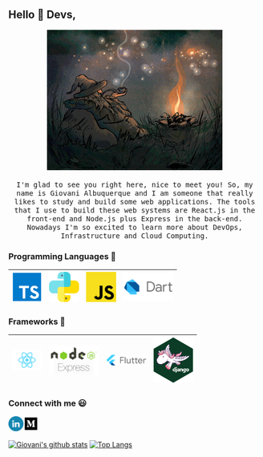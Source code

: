 
## Hello :wave: Devs, 

<p align="center">
  <img src="./img/gandalf.gif" width=350>
  <br><br>
  <samp>
    I'm glad to see you right here, nice to meet you! So, my name is Giovani Albuquerque and I am someone that really likes to study and build some web applications. The tools that I use to build these web systems are React.js in the front-end and Node.js plus Express in the back-end. Nowadays I'm so excited to learn more about DevOps, Infrastructure and Cloud Computing.
  </samp>
</p>

### Programming Languages  :rocket:
|<img src="./img/typescript.png" width=60> | <img src="./img/python.svg" width=60> |<img src="./img/js.png" width=60> |<img src="./img/Dart.png" width=100> |
|:---:|:---:|:---:|:---:|


### Frameworks :wrench:
<img src="./img/react.png" width=60> | <img src="./img/NodeExpress.png" width=100> |<img src="./img/Flutter.png" width=80> |<img src="./img/Django.png" width=80> |
|:---:|:---:|:---:|:---:|


### Connect with me :smiley:
<a href="https://www.linkedin.com/in/giovani-albuquerque">
  <img align="left" width="30px" src="./img/linkedin.webp" />
</a>
<a href="https://gavs2.medium.com/">
  <img align="left" width="30px" src="./img/medium.webp" />
</a>
<br>
<br>

[![Giovani's github stats](https://github-readme-stats.vercel.app/api?username=Giovaniavs&show_icons=true&theme=tokyonight&count_private=true&include_all_commits=true)](https://github.com/Giovaniavs/github-readme-stats)
[![Top Langs](https://github-readme-stats.vercel.app/api/top-langs/?username=Giovaniavs&layout=compact&theme=tokyonight)](https://github.com/Giovaniavs/github-readme-stats)
<br>
